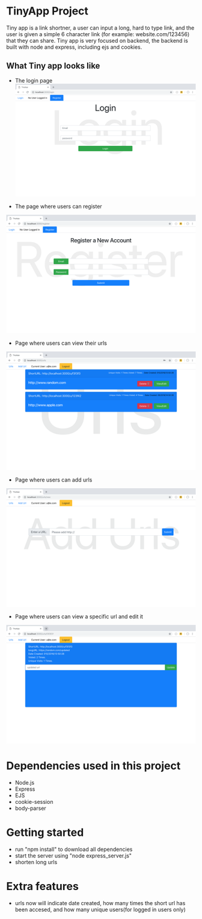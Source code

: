 # TinyApp Project 

Tiny app is a link shortner, a user can input a long, hard to type link, and the user is given a simple 6 character link (for example: website.com/123456) that they can share. Tiny app is very focused on backend, the backend is built with node and express, including ejs and cookies. 

## What Tiny app looks like

- The login page
![login page](https://github.com/MikaelAbehsera/tinyApp/blob/master/docs/Screen%20Shot%202018-10-06%20at%204.02.44%20PM.png)

- The page where users can register

![register page](https://github.com/MikaelAbehsera/tinyApp/blob/master/docs/Screen%20Shot%202018-10-06%20at%204.02.38%20PM.png)

- Page where users can view their urls

![/urls page, view page for urls](https://github.com/MikaelAbehsera/tinyApp/blob/master/docs/Screen%20Shot%202018-10-06%20at%204.03.39%20PM.png)

- Page where users can add urls

![add a new url, /url/new page](https://github.com/MikaelAbehsera/tinyApp/blob/master/docs/Screen%20Shot%202018-10-06%20at%204.02.32%20PM.png)

- Page where users can view a specific url and edit it

![Edit a url + info](https://github.com/MikaelAbehsera/tinyApp/blob/master/docs/Screen%20Shot%202018-10-06%20at%205.25.01%20PM.png)

# Dependencies used in this project
- Node.js
- Express
- EJS
- cookie-session 
- body-parser

# Getting started 

- run "npm install" to download all dependencies 
- start the server using "node express_server.js"
- shorten long urls

# Extra features 

- urls now will indicate date created, how many times the short url has been accesed, and how many unique users(for logged in users only)
